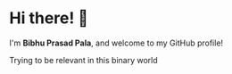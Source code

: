 # Hi there! 👋

I'm **Bibhu Prasad Pala**, and welcome to my GitHub profile!

Trying to be relevant in this binary world 
